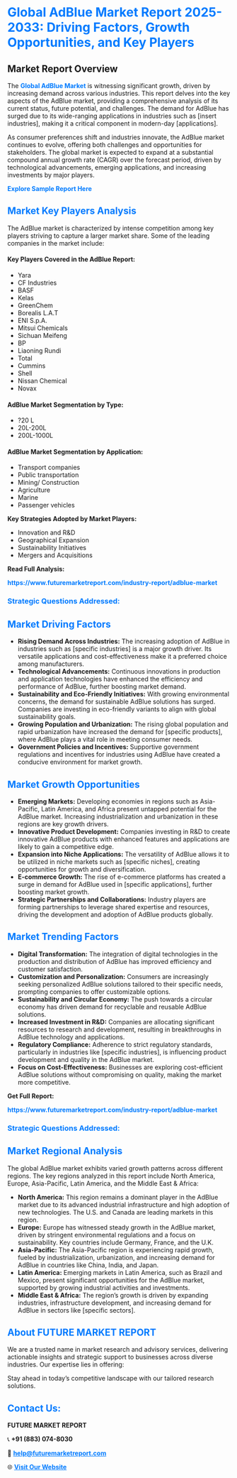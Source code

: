 <h1 style="color: #007BFF;">Global AdBlue Market Report 2025-2033: Driving Factors, Growth Opportunities, and Key Players</h1>

<section id="overview">
<h2>Market Report Overview</h2>
<p>The <a href="https://www.futuremarketreport.com/industry-report/adblue-market" style="color: #007BFF; text-decoration: none;"><strong>Global AdBlue Market</strong></a> is witnessing significant growth, driven by increasing demand across various industries. This report delves into the key aspects of the AdBlue market, providing a comprehensive analysis of its current status, future potential, and challenges. The demand for AdBlue has surged due to its wide-ranging applications in industries such as [insert industries], making it a critical component in modern-day [applications].</p>
<p>As consumer preferences shift and industries innovate, the AdBlue market continues to evolve, offering both challenges and opportunities for stakeholders. The global market is expected to expand at a substantial compound annual growth rate (CAGR) over the forecast period, driven by technological advancements, emerging applications, and increasing investments by major players.</p>
</section>

<section id="overview">
<p><a href="https://www.futuremarketreport.com/request-sample/reportId=61071" style="color: #007BFF; text-decoration: none;"><strong>Explore Sample Report Here</strong></a></p>
</section>

<section id="key-players">
<h2 style="color: #007BFF;">Market Key Players Analysis</h2>
<p>The AdBlue market is characterized by intense competition among key players striving to capture a larger market share. Some of the leading companies in the market include:</p>
<h4>Key Players Covered in the AdBlue Report:</h4>
<ul><li>Yara</li><li>CF Industries</li><li>BASF</li><li>Kelas</li><li>GreenChem</li><li>Borealis L.A.T</li><li>ENI S.p.A.</li><li>Mitsui Chemicals</li><li>Sichuan Meifeng</li><li>BP</li><li>Liaoning Rundi</li><li>Total</li><li>Cummins</li><li>Shell</li><li>Nissan Chemical</li><li>Novax</li></ul>
<h4>AdBlue Market Segmentation by Type:</h4>
<ul><li>?20 L</li><li>20L-200L</li><li>200L-1000L</li></ul>

<h4>AdBlue Market Segmentation by Application:</h4>
<ul><li>Transport companies</li><li>Public transportation</li><li>Mining/ Construction</li><li>Agriculture</li><li>Marine</li><li>Passenger vehicles</li></ul>
<p><strong>Key Strategies Adopted by Market Players:</strong></p>
<ul>
<li>Innovation and R&D</li>
<li>Geographical Expansion</li>
<li>Sustainability Initiatives</li>
<li>Mergers and Acquisitions</li>
</ul>
</section>

<section>
<p><strong>Read Full Analysis: </strong></p><a href="https://www.futuremarketreport.com/industry-report/adblue-market" style="color: #007BFF; text-decoration: none;"><strong>https://www.futuremarketreport.com/industry-report/adblue-market</strong></a>
<h3 style="color: #007BFF;">Strategic Questions Addressed:</h3>
</section>

<section id="driving-factors">
<h2 style="color: #007BFF;">Market Driving Factors</h2>
<ul>
<li><strong>Rising Demand Across Industries:</strong> The increasing adoption of AdBlue in industries such as [specific industries] is a major growth driver. Its versatile applications and cost-effectiveness make it a preferred choice among manufacturers.</li>
<li><strong>Technological Advancements:</strong> Continuous innovations in production and application technologies have enhanced the efficiency and performance of AdBlue, further boosting market demand.</li>
<li><strong>Sustainability and Eco-Friendly Initiatives:</strong> With growing environmental concerns, the demand for sustainable AdBlue solutions has surged. Companies are investing in eco-friendly variants to align with global sustainability goals.</li>
<li><strong>Growing Population and Urbanization:</strong> The rising global population and rapid urbanization have increased the demand for [specific products], where AdBlue plays a vital role in meeting consumer needs.</li>
<li><strong>Government Policies and Incentives:</strong> Supportive government regulations and incentives for industries using AdBlue have created a conducive environment for market growth.</li>
</ul>
</section>

<section id="growth-opportunities">
<h2 style="color: #007BFF;">Market Growth Opportunities</h2>
<ul>
<li><strong>Emerging Markets:</strong> Developing economies in regions such as Asia-Pacific, Latin America, and Africa present untapped potential for the AdBlue market. Increasing industrialization and urbanization in these regions are key growth drivers.</li>
<li><strong>Innovative Product Development:</strong> Companies investing in R&D to create innovative AdBlue products with enhanced features and applications are likely to gain a competitive edge.</li>
<li><strong>Expansion into Niche Applications:</strong> The versatility of AdBlue allows it to be utilized in niche markets such as [specific niches], creating opportunities for growth and diversification.</li>
<li><strong>E-commerce Growth:</strong> The rise of e-commerce platforms has created a surge in demand for AdBlue used in [specific applications], further boosting market growth.</li>
<li><strong>Strategic Partnerships and Collaborations:</strong> Industry players are forming partnerships to leverage shared expertise and resources, driving the development and adoption of AdBlue products globally.</li>
</ul>
</section>

<section id="trending-factors">
<h2 style="color: #007BFF;">Market Trending Factors</h2>
<ul>
<li><strong>Digital Transformation:</strong> The integration of digital technologies in the production and distribution of AdBlue has improved efficiency and customer satisfaction.</li>
<li><strong>Customization and Personalization:</strong> Consumers are increasingly seeking personalized AdBlue solutions tailored to their specific needs, prompting companies to offer customizable options.</li>
<li><strong>Sustainability and Circular Economy:</strong> The push towards a circular economy has driven demand for recyclable and reusable AdBlue solutions.</li>
<li><strong>Increased Investment in R&D:</strong> Companies are allocating significant resources to research and development, resulting in breakthroughs in AdBlue technology and applications.</li>
<li><strong>Regulatory Compliance:</strong> Adherence to strict regulatory standards, particularly in industries like [specific industries], is influencing product development and quality in the AdBlue market.</li>
<li><strong>Focus on Cost-Effectiveness:</strong> Businesses are exploring cost-efficient AdBlue solutions without compromising on quality, making the market more competitive.</li>
</ul>
</section>

<section>
<p><strong>Get Full Report: </strong></p><a href="https://www.futuremarketreport.com/industry-report/adblue-market" style="color: #007BFF; text-decoration: none;"><strong>https://www.futuremarketreport.com/industry-report/adblue-market</strong></a>
<h3 style="color: #007BFF;">Strategic Questions Addressed:</h3>
</section>


<section id="regional-analysis">
<h2 style="color: #007BFF;">Market Regional Analysis</h2>
<p>The global AdBlue market exhibits varied growth patterns across different regions. The key regions analyzed in this report include North America, Europe, Asia-Pacific, Latin America, and the Middle East & Africa:</p>
<ul>
<li><strong>North America:</strong> This region remains a dominant player in the AdBlue market due to its advanced industrial infrastructure and high adoption of new technologies. The U.S. and Canada are leading markets in this region.</li>
<li><strong>Europe:</strong> Europe has witnessed steady growth in the AdBlue market, driven by stringent environmental regulations and a focus on sustainability. Key countries include Germany, France, and the U.K.</li>
<li><strong>Asia-Pacific:</strong> The Asia-Pacific region is experiencing rapid growth, fueled by industrialization, urbanization, and increasing demand for AdBlue in countries like China, India, and Japan.</li>
<li><strong>Latin America:</strong> Emerging markets in Latin America, such as Brazil and Mexico, present significant opportunities for the AdBlue market, supported by growing industrial activities and investments.</li>
<li><strong>Middle East & Africa:</strong> The region’s growth is driven by expanding industries, infrastructure development, and increasing demand for AdBlue in sectors like [specific sectors].</li>
</ul>
</section>

<footer>
<h2 style="color: #007BFF;">About FUTURE MARKET REPORT</h2>
<p>We are a trusted name in market research and advisory services, delivering actionable insights and strategic support to businesses across diverse industries. Our expertise lies in offering:</p>

<p>Stay ahead in today’s competitive landscape with our tailored research solutions.</p>

<h2 style="color: #007BFF;">Contact Us:</h2>
<p><strong>FUTURE MARKET REPORT</strong></p>
<p>📞 <strong>+91 (883) 074-8030</strong></p>
<p>📧 <strong><a href="mailto:help@futuremarketreport.com" style="color: #007BFF;">help@futuremarketreport.com</a></strong></p>
<p>🌐 <strong><a href="https://www.futuremarketreport.com/" style="color: #007BFF;">Visit Our Website</a></strong></p>
</footer>
